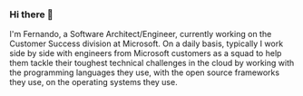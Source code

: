 ### Hi there 👋

I'm Fernando, a Software Architect/Engineer, currently working on the Customer Success division at Microsoft. On a daily basis, typically I work side by side with engineers from Microsoft customers as a squad to help them tackle their toughest technical challenges in the cloud by working with the programming languages they use, with the open source frameworks they use, on the operating systems they use.

<!--
**fedeoliv/FEDEOLIV** is a ✨ _special_ ✨ repository because its `README.md` (this file) appears on your GitHub profile.

Here are some ideas to get you started:

- 🔭 I’m currently working on ...
- 🌱 I’m currently learning ...
- 👯 I’m looking to collaborate on ...
- 🤔 I’m looking for help with ...
- 💬 Ask me about ...
- 📫 How to reach me: ...
- 😄 Pronouns: ...
- ⚡ Fun fact: ...
-->
